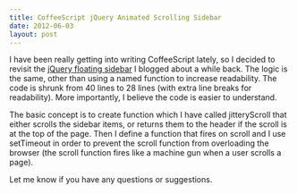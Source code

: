 ```yaml
---
title: CoffeeScript jQuery Animated Scrolling Sidebar
date: 2012-06-03
layout: post
---
```

<p>I have been really getting into writing CoffeeScript lately, so I decided to revisit the <a href="/creating-animated-floating-sidebar-jquery">jQuery floating sidebar</a> I blogged about a while back. The logic is the same, other than using a named function to increase readability. The code is shrunk from 40 lines to 28 lines (with extra line breaks for readability). More importantly, I believe the code is easier to understand.</p>
<p>The basic concept is to create function which I have called jitteryScroll that either scrolls the sidebar items, or returns them to the header if the scroll is at the top of the page. Then I define a function that fires on scroll and I use setTimeout in order to prevent the scroll function from overloading the browser (the scroll function fires like a machine gun when a user scrolls a page).<p>
<script src="http://pastebin.com/embed_js.php?i=H7f1x28B"></script>
<p>Let me know if you have any questions or suggestions.</p>

